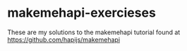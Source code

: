 # makemehapi-exercieses
These are my solutions to the makemehapi tutorial found at https://github.com/hapijs/makemehapi
